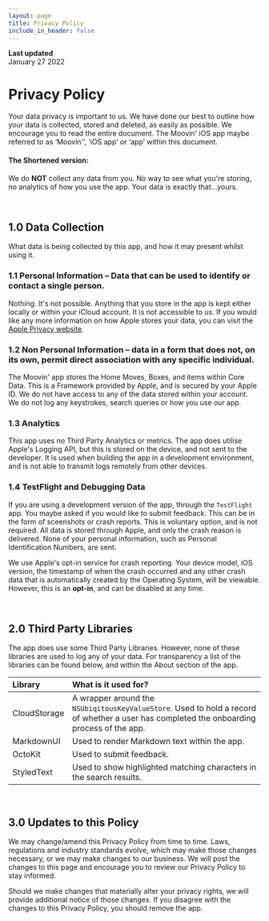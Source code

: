 ```yaml
---
layout: page
title: Privacy Policy
include_in_header: false
---
```


**Last updated**  
January 27 2022

# Privacy Policy
Your data privacy is important to us. We have done our best to outline how your data is collected, stored and deleted, as easily as possible. We encourage you to read the entire document. The Moovin' iOS app maybe referred to as ‘Moovin'’, ‘iOS app’ or ‘app’ within this document.

#### The Shortened version:
We do **NOT** collect any data from you. No way to see what you're storing, no analytics of how you use the app. Your data is exactly that...yours.

<br>

## 1.0 Data Collection
What data is being collected by this app, and how it may present whilst using it.

### 1.1 Personal Information – Data that can be used to identify or contact a single person.
Nothing. It's not possible. Anything that you store in the app is kept either locally or within your iCloud account. It is not accessible to us. If you would like any more information on how Apple stores your data, you can visit the [Apple Privacy website](https://www.apple.com/legal/privacy/en-ww/).

### 1.2 Non Personal Information – data in a form that does not, on its own, permit direct association with any specific individual.
The Moovin' app stores the Home Moves, Boxes, and items within Core Data. This is a Framework provided by Apple, and is secured by your Apple ID. We do not have access to any of the data stored within your account. We do not log any keystrokes, search queries or how you use our app.

### 1.3 Analytics
This app uses no Third Party Analytics or metrics. The app does utilise Apple's Logging API, but this is stored on the device, and not sent to the developer. It is used when building the app in a development environment, and is not able to transmit logs remotely from other devices.

### 1.4 TestFlight and Debugging Data
If you are using a development version of the app, through the `TestFlight` app. You maybe asked if you would like to submit feedback. This can be in the form of sceenshots or crash reports. This is voluntary option, and is not required. All data is stored through Apple, and only the crash reason is delivered. None of your personal information, such as Personal Identification Numbers, are sent.

We use Apple's opt-in service for crash reporting. Your device model, iOS version, the timestamp of when the crash occurred and any other crash data that is automatically created by the Operating System, will be viewable. However, this is an **opt-in**, and can be disabled at any time.

<br>

## 2.0 Third Party Libraries
The app does use some Third Party Libraries. However, none of these libraries are used to log any of your data. For transparency a list of the libraries can be found below, and within the About section of the app.

| Library | What is it used for? |
| :--- | :--- |
| CloudStorage | A wrapper around the `NSUbiqitousKeyValueStore`. Used to hold a record of whether a user has completed the onboarding process of the app.  |
| MarkdownUI | Used to render Markdown text within the app. |
| OctoKit | Used to submit feedback. |
| StyledText | Used to show highlighted matching characters in the search results. |


<br>

## 3.0 Updates to this Policy
We may change/amend this Privacy Policy from time to time. Laws, regulations and industry standards evolve, which may make those changes necessary, or we may make changes to our business. We will post the changes to this page and encourage you to review our Privacy Policy to stay informed.

Should we make changes that materially alter your privacy rights, we will provide additional notice of those changes. If you disagree with the changes to this Privacy Policy, you should remove the app.

<br>
